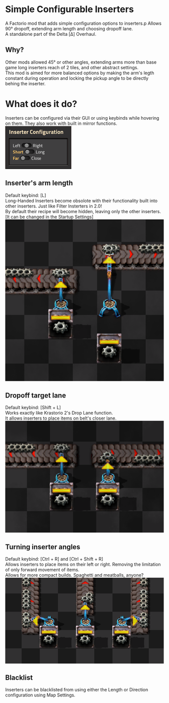 # Simple Configurable Inserters
A Factorio mod that adds simple configuration options to inserters.p
Allows 90° dropoff, extending arm length and choosing dropoff lane.\
A standalone part of the Delta [Δ] Overhaul.

## Why?
Other mods allowed 45° or other angles, extending arms more than base game long inserters reach of 2 tiles, and other abstract settings.\
This mod is aimed for more balanced options by making the arm's legth constant during operation and locking the pickup angle to be directly behing the inserter.

# What does it do?
Inserters can be configured via their GUI or using keybinds while hovering on them.
They also work with built in mirror functions.\
![GUI Showcase](https://raw.githubusercontent.com/DeltaFA/Delta-Inserters/refs/heads/main/showcase_assets/GUI.png)

## Inserter's arm length
Default keybind: [L]\
Long-Handed Inserters become obsolote with their functionality built into other inserters. Just like Filter Insterters in 2.0!\
By default their recipe will become hidden, leaving only the other inserters. [It can be changed in the Startup Settings]\
![Variable length](https://raw.githubusercontent.com/DeltaFA/Delta-Inserters/refs/heads/main/showcase_assets/Length.png)

## Dropoff target lane
Default keybind: [Shift + L]\
Works exactly like Krastorio 2's Drop Lane function.\
It allows inserters to place items on belt's closer lane.\
![Selecting target lane](https://raw.githubusercontent.com/DeltaFA/Delta-Inserters/refs/heads/main/showcase_assets/Lane.png)

## Turning inserter angles
Default keybind: [Ctrl + R] and [Ctrl + Shift + R]\
Allows inserters to place items on their left or right. Removing the limitation of only forward movement of items.\
Allows for more compact builds. Spaghetti and meatballs, anyone?\
![Changing direction](https://raw.githubusercontent.com/DeltaFA/Delta-Inserters/refs/heads/main/showcase_assets/Direction.png)

## Blacklist
Inserters can be blacklisted from using either the Length or Direction configuration using Map Settings.